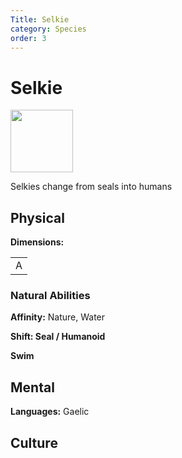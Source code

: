 ```yaml
---
Title: Selkie
category: Species
order: 3
---
```


# Selkie
<img src="/BansheeRPG/assets/images/species/selkie.png" style="width:100px" />

<!-- short description -->
Selkies change from seals into humans

<!-- always facing northwards -->
## Physical 
**Dimensions:**

<table>
  <tr>
    <td>A</td>
  </tr>
</table>

### Natural Abilities

**Affinity:** Nature, Water

**Shift: Seal / Humanoid**

**Swim**


## Mental

**Languages:** Gaelic

## Culture


